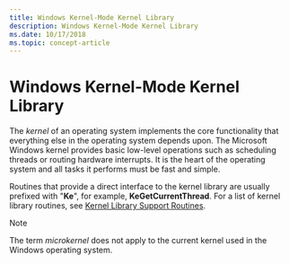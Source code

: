 ```yaml
---
title: Windows Kernel-Mode Kernel Library
description: Windows Kernel-Mode Kernel Library
ms.date: 10/17/2018
ms.topic: concept-article
---
```


# Windows Kernel-Mode Kernel Library

The *kernel* of an operating system implements the core functionality that everything else in the operating system depends upon. The Microsoft Windows kernel provides basic low-level operations such as scheduling threads or routing hardware interrupts. It is the heart of the operating system and all tasks it performs must be fast and simple.

Routines that provide a direct interface to the kernel library are usually prefixed with "**Ke**", for example, **KeGetCurrentThread**. For a list of kernel library routines, see [Kernel Library Support Routines](/windows-hardware/drivers/ddi/_kernel/#core-kernel-library-support-routines).

>[!NOTE]
>The term *microkernel* does not apply to the current kernel used in the Windows operating system.
